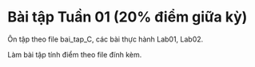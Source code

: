 # Bài tập Tuần 01 (20% điểm giữa kỳ)

Ôn tập theo file bai_tap_C, các bài thực hành Lab01, Lab02.

Làm bài tập tính điểm theo file đính kèm.
